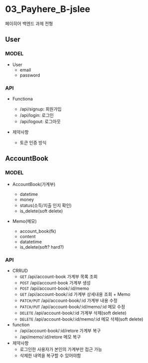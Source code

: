 # 03_Payhere_B-jslee
페이히어 백엔드 과제 전형

## User 
### MODEL
- User
  -  email
  -  password

### API
- Functiona
  - /api/signup: 회원가입
  - /api/login: 로그인
  - /api/logout: 로그아웃

- 제약사항
  - 토큰 인증 방식

## AccountBook
### MODEL
- AccountBook(가계부)
  - datetime
  - money
  - status(소득/지출 인지 확인)
  - is_delete(soft delete)

- Memo(메모)
  - account_book(fk)
  - content
  - datatetime
  - is_delete(soft? hard?)
### API
- CRRUD
  - `GET` /api/account-book 가계부 목록 조회
  - `POST` /api/account-book 가계부 생성
  - `POST` /api/account-book/:id/memo
  - `GET` /api/account-book/:id 가계부 상세내용 조회 + Memo
  - `PATCH/PUT` /api/account-book/:id 가계부 내용 수정
  - `PATCH/PUT` /api/account-book/:id/memo/:id 메모 수정 
  - `DELETE` /api/account-book/:id 가계부 삭제(soft delete)
  - `DELETE` /api/account-book/:id/memo/:id  메모 삭제(soft delete)
- function
  - /api/account-book/:id/retore 가계부 복구
  - /api/memo/:id/retore 메모 복구 
- 제약사항
  - 로그인한 사용자가 본인의 가계부만 접근 가능
  - 삭제한 내역을 복구할 수 있어야함
